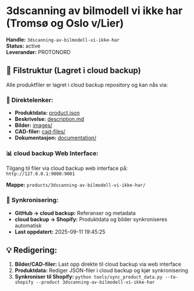 # 3dscanning av bilmodell vi ikke har (Tromsø og Oslo v/Lier)

**Handle:** `3dscanning-av-bilmodell-vi-ikke-har`  
**Status:** active  
**Leverandør:** PROTONORD

## 📁 Filstruktur (Lagret i cloud backup)

Alle produktfiler er lagret i cloud backup repository og kan nås via:

### 🔗 Direktelenker:
- **Produktdata:** [product.json](http://127.0.0.1:9000/products/3dscanning-av-bilmodell-vi-ikke-har/product.json)
- **Beskrivelse:** [description.md](http://127.0.0.1:9000/products/3dscanning-av-bilmodell-vi-ikke-har/description.md)
- **Bilder:** [images/](http://127.0.0.1:9000/products/3dscanning-av-bilmodell-vi-ikke-har/images/)
- **CAD-filer:** [cad-files/](http://127.0.0.1:9000/products/3dscanning-av-bilmodell-vi-ikke-har/cad-files/)
- **Dokumentasjon:** [documentation/](http://127.0.0.1:9000/products/3dscanning-av-bilmodell-vi-ikke-har/documentation/)

### 📊 cloud backup Web Interface:
Tilgang til filer via cloud backup web interface på:
`http://127.0.0.1:9000:9001`

**Mappe:** `products/3dscanning-av-bilmodell-vi-ikke-har/`

### 🔄 Synkronisering:
- **GitHub → cloud backup:** Referanser og metadata
- **cloud backup → Shopify:** Produktdata og bilder synkroniseres automatisk
- **Last oppdatert:** 2025-09-11 19:45:25

## 💡 Redigering:
1. **Bilder/CAD-filer:** Last opp direkte til cloud backup via web interface
2. **Produktdata:** Rediger JSON-filer i cloud backup og kjør synkronisering
3. **Synkroniser til Shopify:** `python tools/sync_product_data.py --to-shopify --product 3dscanning-av-bilmodell-vi-ikke-har`
